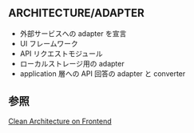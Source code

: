 ## ARCHITECTURE/ADAPTER

- 外部サービスへの adapter を宣言
- UI フレームワーク
- API リクエストモジュール
- ローカルストレージ用の adapter
- application 層への API 回答の adapter と converter

## 参照

[Clean Architecture on Frontend ](https://qiita.com/70ki8suda/items/7b720217c9b1b4855e99)
